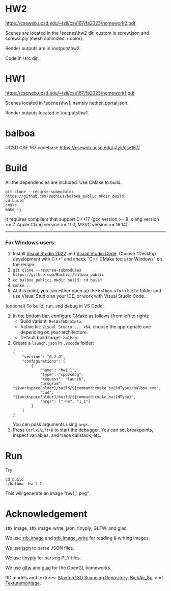 # HW2

https://cseweb.ucsd.edu/~tzli/cse167/fa2023/homework2.pdf

Scenes are located in the \scenes\hw2 dir, custom is screw.json and screw3.ply (mesh optimized + color).

Render outputs are in \outputs\hw2.

Code in \src dir.


# HW1

https://cseweb.ucsd.edu/~tzli/cse167/fa2023/homework1.pdf

Scenes located in \scenes\hw1, namely nether_portal.json.
 
Render outputs located in \outputs\hw1.



# balboa
UCSD CSE 167 codebase
https://cseweb.ucsd.edu/~tzli/cse167/

# Build
All the dependencies are included. Use CMake to build.
```
git clone --recurse-submodules https://github.com/BachiLi/balboa_public mkdir build
cd build
cmake ..
make -j
```
It requires compilers that support C++17 (gcc version >= 8, clang version >= 7, Apple Clang version >= 11.0, MSVC version >= 19.14).

---
### For Windows users:
1. Install [Visual Studio 2022](https://visualstudio.microsoft.com/downloads/) and [Visual Studio Code](https://code.visualstudio.com/). Choose "Desktop development with C++" and check "C++ CMake tools for Windows" on the recipe. 
2. `git clone --recurse-submodules https://github.com/BachiLi/balboa_public`
3. `cd balboa_public; mkdir build; cd build`
4. `cmake ..`
5. At this point, you can either open up the `balboa.sln` in `build` folder and use Visual Studio as your IDE, or work with Visual Studio Code. 

(optional) To build, run, and debug in VS Code: 

1. In the bottom bar, configure CMake as follows (from left to right): 
    - Build variant: `RelWithDebInfo`. 
    - Active kit: `Visual Studio ... x64`, choose the appropriate one depending on your architecture. 
    - Default build target: `balboa`. 
2. Create a `launch.json` in `.vscode` folder: 
    ```
    {
        "version": "0.2.0",
        "configurations": [
            {
                "name": "hw1_1", 
                "type": "cppvsdbg", 
                "request": "launch", 
                "program": "${workspaceFolder}/build/${command:cmake.buildType}/balboa.exe",
                "cwd": "${workspaceFolder}/build/${command:cmake.buildType}", 
                "args": ["-hw", "1_1"]
            }
        ]
    }
    ```
    You can pass arguments using `args`. 
3. Press `Ctrl+Shift+D` to start the debugger. You can set breakpoints, inspect variables, and trace callstack, etc. 

# Run
Try 
```
cd build
./balboa -hw 1_1
```
This will generate an image "hw1_1.png".

# Acknowledgement
stb\_image, stb\_image\_write, json, tinyply, GLFW, and glad

We use [stb_image](https://github.com/nothings/stb) and [stb_image_write](https://github.com/nothings/stb) for reading & writing images.

We use [json](https://github.com/nlohmann/json) to parse JSON files.

We use [tinyply](https://github.com/ddiakopoulos/tinyply) for parsing PLY files.

We use [glfw](https://www.glfw.org/) and [glad](https://glad.dav1d.de/) for the OpenGL homeworks.

3D models and textures: [Stanford 3D Scanning Repository](https://graphics.stanford.edu/data/3Dscanrep/), [KickAir_8p](https://blenderartists.org/t/uv-unwrapped-stanford-bunny-happy-spring-equinox/1101297), and [Texturemontage](http://kunzhou.net/tex-models.htm).
